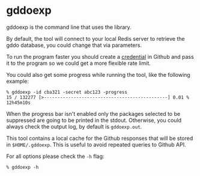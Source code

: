 # gddoexp

gddoexp is the command line that uses the library.

By default, the tool will connect to your local Redis server to retrieve the
gddo database, you could change that via parameters.

To run the program faster you should create a
[credential](https://github.com/settings/developers) in Github and pass it to
the program so we could get a more flexible rate limit.

You could also get some progress while running the tool, like the following
example:

```
% gddoexp -id cba321 -secret abc123 -progress
15 / 132277 [>----------------------------------------------] 0.01 % 12h45m10s
```

When the progress bar isn't enabled only the packages selected to be suppressed
are going to be printed in the stdout. Otherwise, you could always check the
output log, by default is `gddoexp.out`.

This tool contains a local cache for the Github responses that will be stored in
`$HOME/.gddoexp`. This is useful to avoid repeated queries to Github API.

For all options please check the `-h` flag:
```
% gddoexp -h
```